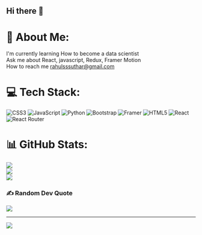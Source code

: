 ## Hi there 👋

# 💫 About Me:
I'm currently learning How to become a data scientist<br>Ask me about React, javascript, Redux, Framer Motion<br>How to reach me rahulsssuthar@gmail.com


# 💻 Tech Stack:
![CSS3](https://img.shields.io/badge/css3-%231572B6.svg?style=for-the-badge&logo=css3&logoColor=white) ![JavaScript](https://img.shields.io/badge/javascript-%23323330.svg?style=for-the-badge&logo=javascript&logoColor=%23F7DF1E) ![Python](https://img.shields.io/badge/python-3670A0?style=for-the-badge&logo=python&logoColor=ffdd54) ![Bootstrap](https://img.shields.io/badge/bootstrap-%238511FA.svg?style=for-the-badge&logo=bootstrap&logoColor=white) ![Framer](https://img.shields.io/badge/Framer-black?style=for-the-badge&logo=framer&logoColor=blue) ![HTML5](https://img.shields.io/badge/html5-%23E34F26.svg?style=for-the-badge&logo=html5&logoColor=white) ![React](https://img.shields.io/badge/react-%2320232a.svg?style=for-the-badge&logo=react&logoColor=%2361DAFB) ![React Router](https://img.shields.io/badge/React_Router-CA4245?style=for-the-badge&logo=react-router&logoColor=white)
# 📊 GitHub Stats:
![](https://github-readme-stats.vercel.app/api?username=Rahul28suthar&theme=dark&hide_border=false&include_all_commits=false&count_private=false)<br/>
![](https://nirzak-streak-stats.vercel.app/?user=Rahul28suthar&theme=dark&hide_border=false)<br/>
![](https://github-readme-stats.vercel.app/api/top-langs/?username=Rahul28suthar&theme=dark&hide_border=false&include_all_commits=false&count_private=false&layout=compact)

### ✍️ Random Dev Quote
![](https://quotes-github-readme.vercel.app/api?type=horizontal&theme=radical)

---
[![](https://visitcount.itsvg.in/api?id=Rahul28suthar&icon=0&color=0)](https://visitcount.itsvg.in)

<!-- Proudly created with GPRM ( https://gprm.itsvg.in ) --><!--
**Rahul28suthar/Rahul28suthar** is a ✨ _special_ ✨ repository because its `README.md` (this file) appears on your GitHub profile.

Here are some ideas to get you started:

- 🔭 I’m currently working on ...
- 🌱 I’m currently learning ...
- 👯 I’m looking to collaborate on ...
- 🤔 I’m looking for help with ...
- 💬 Ask me about ...
- 📫 How to reach me: ...
- 😄 Pronouns: ...
- ⚡ Fun fact: ...
-->
